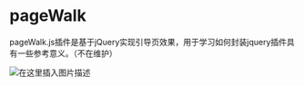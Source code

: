 # pageWalk
pageWalk.js插件是基于jQuery实现引导页效果，用于学习如何封装jquery插件具有一些参考意义。（不在维护）

![在这里插入图片描述](https://img-blog.csdnimg.cn/20190111045430499.png?x-oss-process=image/watermark,type_ZmFuZ3poZW5naGVpdGk,shadow_10,text_aHR0cHM6Ly9ibG9nLmNzZG4ubmV0L3UwMTA2MzMyNjY=,size_16,color_FFFFFF,t_70)
